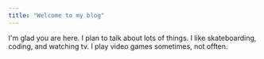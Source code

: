 ```yaml
---
title: "Welcome to my blog"
---
```


I'm glad you are here. I plan to talk about lots of things. I like skateboarding, coding, and watching tv. I play video games sometimes, not offten.  

